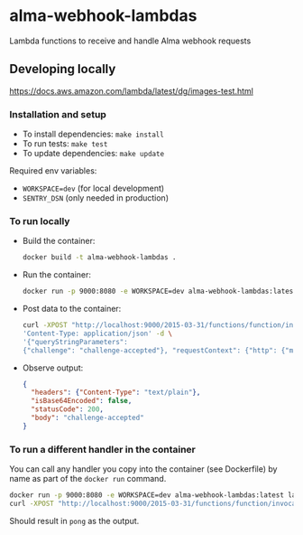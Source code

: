 # alma-webhook-lambdas
Lambda functions to receive and handle Alma webhook requests

## Developing locally
<https://docs.aws.amazon.com/lambda/latest/dg/images-test.html>

### Installation and setup
- To install dependencies: `make install`
- To run tests: `make test`
- To update dependencies: `make update`

Required env variables:
- `WORKSPACE=dev` (for local development)
- `SENTRY_DSN` (only needed in production)

### To run locally
- Build the container:
  ```bash
  docker build -t alma-webhook-lambdas .
  ```
- Run the container:
  ```bash
  docker run -p 9000:8080 -e WORKSPACE=dev alma-webhook-lambdas:latest
  ```
- Post data to the container:
  ```bash
  curl -XPOST "http://localhost:9000/2015-03-31/functions/function/invocations" -H \
  'Content-Type: application/json' -d \
  '{"queryStringParameters":
  {"challenge": "challenge-accepted"}, "requestContext": {"http": {"method": "GET"}}}'
  ```
- Observe output:
  ```json
  {
    "headers": {"Content-Type": "text/plain"},
    "isBase64Encoded": false,
    "statusCode": 200,
    "body": "challenge-accepted"
  }
  ```

### To run a different handler in the container
You can call any handler you copy into the container (see Dockerfile) by name as part of the `docker run` command.

```bash
docker run -p 9000:8080 -e WORKSPACE=dev alma-webhook-lambdas:latest lambdas.ping.lambda_handler
curl -XPOST "http://localhost:9000/2015-03-31/functions/function/invocations" -d "{}"
```

Should result in `pong` as the output.
